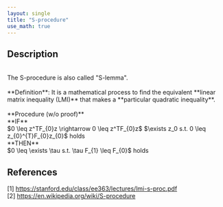```yaml
---
layout: single
title: "S-procedure"
use_math: true
---
```


## Description
<br>
The S-procedure is also called "S-lemma". <br><br>
**Definition**: It is a mathematical process to find the equivalent **linear matrix inequality (LMI)** that makes a **particular quadratic inequality**. <br><br>
**Procedure (w/o proof)** <br>
**IF** <br>
$0 \leq z^TF_{0}z \rightarrow 0 \leq z^TF_{0}z$
$\exists z_0 s.t. 0 \leq z_{0}^{T}F_{0}z_{0}$ holds <br>
**THEN**  <br>
$0 \leq \exists \tau s.t. \tau F_{1} \leq F_{0}$ holds <br>
 
## References
[1] <https://stanford.edu/class/ee363/lectures/lmi-s-proc.pdf> <br>
[2] <https://en.wikipedia.org/wiki/S-procedure> 
